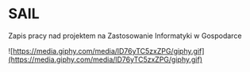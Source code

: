 # SAIL

Zapis pracy nad projektem na Zastosowanie Informatyki w Gospodarce


![https://media.giphy.com/media/lD76yTC5zxZPG/giphy.gif](https://media.giphy.com/media/lD76yTC5zxZPG/giphy.gif)